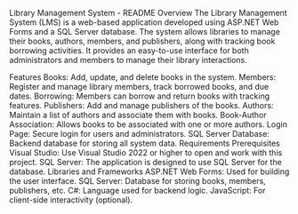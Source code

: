 Library Management System - README
Overview
The Library Management System (LMS) is a web-based application developed using ASP.NET Web Forms and a SQL Server database. The system allows libraries to manage their books, authors, members, and publishers, along with tracking book borrowing activities. It provides an easy-to-use interface for both administrators and members to manage their library interactions.

Features
Books: Add, update, and delete books in the system.
Members: Register and manage library members, track borrowed books, and due dates.
Borrowing: Members can borrow and return books with tracking features.
Publishers: Add and manage publishers of the books.
Authors: Maintain a list of authors and associate them with books.
Book-Author Association: Allows books to be associated with one or more authors.
Login Page: Secure login for users and administrators.
SQL Server Database: Backend database for storing all system data.
Requirements
Prerequisites
Visual Studio: Use Visual Studio 2022 or higher to open and work with this project.
SQL Server: The application is designed to use SQL Server for the database.
Libraries and Frameworks
ASP.NET Web Forms: Used for building the user interface.
SQL Server: Database for storing books, members, publishers, etc.
C#: Language used for backend logic.
JavaScript: For client-side interactivity (optional).
